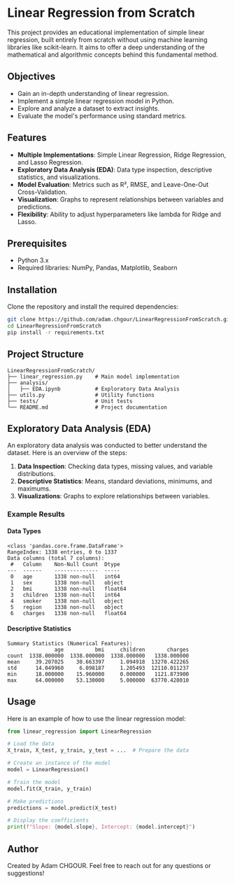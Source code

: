 # Linear Regression from Scratch

This project provides an educational implementation of simple linear regression, built entirely from scratch without using machine learning libraries like scikit-learn. It aims to offer a deep understanding of the mathematical and algorithmic concepts behind this fundamental method.

## Objectives

- Gain an in-depth understanding of linear regression.
- Implement a simple linear regression model in Python.
- Explore and analyze a dataset to extract insights.
- Evaluate the model's performance using standard metrics.

## Features

- **Multiple Implementations**: Simple Linear Regression, Ridge Regression, and Lasso Regression.
- **Exploratory Data Analysis (EDA)**: Data type inspection, descriptive statistics, and visualizations.
- **Model Evaluation**: Metrics such as R², RMSE, and Leave-One-Out Cross-Validation.
- **Visualization**: Graphs to represent relationships between variables and predictions.
- **Flexibility**: Ability to adjust hyperparameters like lambda for Ridge and Lasso.

## Prerequisites

- Python 3.x
- Required libraries: NumPy, Pandas, Matplotlib, Seaborn

## Installation

Clone the repository and install the required dependencies:

```bash
git clone https://github.com/adam.chgour/LinearRegressionFromScratch.git
cd LinearRegressionFromScratch
pip install -r requirements.txt
```

## Project Structure

```
LinearRegressionFromScratch/
├── linear_regression.py    # Main model implementation
├── analysis/
│   ├── EDA.ipynb           # Exploratory Data Analysis
├── utils.py                # Utility functions
├── tests/                  # Unit tests
└── README.md               # Project documentation
```

## Exploratory Data Analysis (EDA)

An exploratory data analysis was conducted to better understand the dataset. Here is an overview of the steps:

1. **Data Inspection**: Checking data types, missing values, and variable distributions.
2. **Descriptive Statistics**: Means, standard deviations, minimums, and maximums.
3. **Visualizations**: Graphs to explore relationships between variables.

### Example Results

#### Data Types
```
<class 'pandas.core.frame.DataFrame'>
RangeIndex: 1338 entries, 0 to 1337
Data columns (total 7 columns):
 #   Column    Non-Null Count  Dtype  
---  ------    --------------  -----  
 0   age       1338 non-null   int64  
 1   sex       1338 non-null   object 
 2   bmi       1338 non-null   float64
 3   children  1338 non-null   int64  
 4   smoker    1338 non-null   object 
 5   region    1338 non-null   object 
 6   charges   1338 non-null   float64
```

#### Descriptive Statistics
```
Summary Statistics (Numerical Features):
               age          bmi     children       charges
count  1338.000000  1338.000000  1338.000000   1338.000000
mean     39.207025    30.663397     1.094918  13270.422265
std      14.049960     6.098187     1.205493  12110.011237
min      18.000000    15.960000     0.000000   1121.873900
max      64.000000    53.130000     5.000000  63770.428010
```

## Usage

Here is an example of how to use the linear regression model:

```python
from linear_regression import LinearRegression

# Load the data
X_train, X_test, y_train, y_test = ...  # Prepare the data

# Create an instance of the model
model = LinearRegression()

# Train the model
model.fit(X_train, y_train)

# Make predictions
predictions = model.predict(X_test)

# Display the coefficients
print(f"Slope: {model.slope}, Intercept: {model.intercept}")
```

## Author

Created by Adam CHGOUR. Feel free to reach out for any questions or suggestions!
